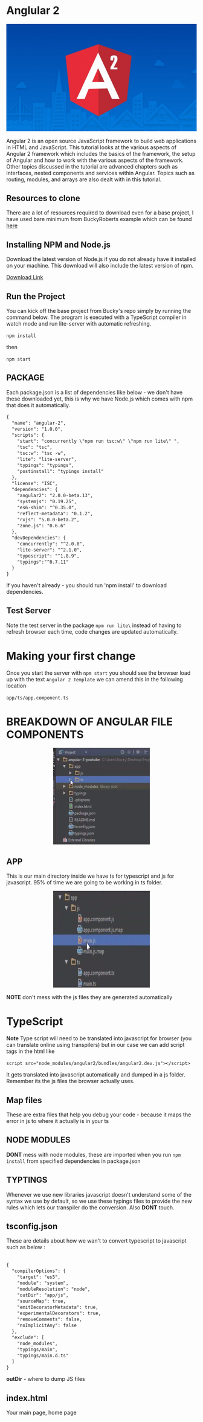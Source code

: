 # Anglular 2 

![angular2](Angular2.jpg)  

Angular 2 is an open source JavaScript framework to build web applications in HTML and JavaScript. This tutorial looks at the various aspects of Angular 2 framework which includes the basics of the framework, the setup of Angular and how to work with the various aspects of the framework. Other topics discussed in the tutorial are advanced chapters such as interfaces, nested components and services within Angular. Topics such as routing, modules, and arrays are also dealt with in this tutorial.

## Resources to clone 

There are a lot of resources required to download even for a base project, I have used bare minimum from BuckyRoberts example which can be found [here](https://github.com/buckyroberts/angular-2-template)

## Installing NPM and Node.js

Download the latest version of Node.js if you do not already have it installed on your machine. This download will also include the latest version of npm.

[Download Link](https://nodejs.org/en/download/)

## Run the Project

You can kick off the base project from Bucky's repo simply by running the command below. The program is executed with a TypeScript compiler in watch mode and run lite-server with automatic refreshing.

`npm install`

then 

`npm start`




## PACKAGE 

Each package.json is a list of dependencies like below - we don't have these downloaded yet, this is why we have Node.js which comes with npm that does it automatically.

```
{
  "name": "angular-2",
  "version": "1.0.0",
  "scripts": {
    "start": "concurrently \"npm run tsc:w\" \"npm run lite\" ",
    "tsc": "tsc",
    "tsc:w": "tsc -w",
    "lite": "lite-server",
    "typings": "typings",
    "postinstall": "typings install"
  },
  "license": "ISC",
  "dependencies": {
    "angular2": "2.0.0-beta.13",
    "systemjs": "0.19.25",
    "es6-shim": "^0.35.0",
    "reflect-metadata": "0.1.2",
    "rxjs": "5.0.0-beta.2",
    "zone.js": "0.6.6"
  },
  "devDependencies": {
    "concurrently": "^2.0.0",
    "lite-server": "^2.1.0",
    "typescript": "^1.8.9",
    "typings":"^0.7.11"
  }
}

```


If you haven't already - you should run 'npm install' to download dependencies. 


## Test Server 

Note the test server in the package `npm run lite\` instead of having to refresh browser each time, code changes are updated automatically.


# Making your first change 

Once you start the server with `npm start` you should see the browser load up with the text `Angular 2 Template` we can amend this in the following location

`app/ts/app.component.ts`

# BREAKDOWN OF ANGULAR FILE COMPONENTS 
 
<p align="center">
<img src="comps.jpg" title="components" width="256" height="256">
</p>

## APP

This is our main directory inside we have ts for typescript and js for javascript. 95% of time we are going to be working in ts folder. 

<p align="center">
<img src="type.jpg" title="type" width="256" height="256">
</p>

**NOTE** don't mess with the js files they are generated automatically 


# TypeScript 

**Note** Type script will need to be translated into javascript for browser (you can translate online using transpilers) but in our case we can add script tags in the html like   

`script src="node_modules/angular2/bundles/angular2.dev.js"></script>`  


 It gets translated into javascript automatically and dumped in a js folder. Remember its the js files the browser actually uses. 

## Map files 

These are extra files that help you debug your code - because it maps the error in js to where it actually is in your ts


## NODE MODULES 

**DONT** mess with node modules, these are imported when you run `npm install` from specified dependencies in package.json

## TYPTINGS

Whenever we use new libraries javascript doesn't understand some of the syntax we use by default, so we use these typings files to provide the new rules which lets our transpiler do the conversion.  Also **DONT** touch.

## tsconfig.json 

These are details about how we wan't to convert typescript to javascript such as below : 

```

{
  "compilerOptions": {
    "target": "es5",
    "module": "system",
    "moduleResolution": "node",
    "outDir": "app/js",
    "sourceMap": true,
    "emitDecoratorMetadata": true,
    "experimentalDecorators": true,
    "removeComments": false,
    "noImplicitAny": false
  },
  "exclude": [
    "node_modules",
    "typings/main",
    "typings/main.d.ts"
  ]
}

```

**outDir** - where to dump JS files 

## index.html 

Your main page, home page 


